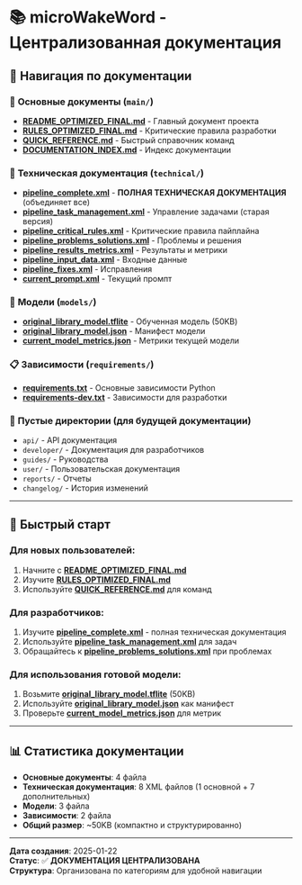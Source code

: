 # 📚 microWakeWord - Централизованная документация

## 🎯 Навигация по документации

### 📖 **Основные документы** (`main/`)
- **[README_OPTIMIZED_FINAL.md](main/README_OPTIMIZED_FINAL.md)** - Главный документ проекта
- **[RULES_OPTIMIZED_FINAL.md](main/RULES_OPTIMIZED_FINAL.md)** - Критические правила разработки
- **[QUICK_REFERENCE.md](main/QUICK_REFERENCE.md)** - Быстрый справочник команд
- **[DOCUMENTATION_INDEX.md](main/DOCUMENTATION_INDEX.md)** - Индекс документации

### 🔧 **Техническая документация** (`technical/`)
- **[pipeline_complete.xml](technical/pipeline_complete.xml)** - **ПОЛНАЯ ТЕХНИЧЕСКАЯ ДОКУМЕНТАЦИЯ** (объединяет все)
- **[pipeline_task_management.xml](technical/pipeline_task_management.xml)** - Управление задачами (старая версия)
- **[pipeline_critical_rules.xml](technical/pipeline_critical_rules.xml)** - Критические правила пайплайна
- **[pipeline_problems_solutions.xml](technical/pipeline_problems_solutions.xml)** - Проблемы и решения
- **[pipeline_results_metrics.xml](technical/pipeline_results_metrics.xml)** - Результаты и метрики
- **[pipeline_input_data.xml](technical/pipeline_input_data.xml)** - Входные данные
- **[pipeline_fixes.xml](technical/pipeline_fixes.xml)** - Исправления
- **[current_prompt.xml](technical/current_prompt.xml)** - Текущий промпт

### 🧠 **Модели** (`models/`)
- **[original_library_model.tflite](models/original_library_model.tflite)** - Обученная модель (50KB)
- **[original_library_model.json](models/original_library_model.json)** - Манифест модели
- **[current_model_metrics.json](models/current_model_metrics.json)** - Метрики текущей модели

### 📋 **Зависимости** (`requirements/`)
- **[requirements.txt](requirements/requirements.txt)** - Основные зависимости Python
- **[requirements-dev.txt](requirements/requirements-dev.txt)** - Зависимости для разработки

### 📁 **Пустые директории** (для будущей документации)
- `api/` - API документация
- `developer/` - Документация для разработчиков
- `guides/` - Руководства
- `user/` - Пользовательская документация
- `reports/` - Отчеты
- `changelog/` - История изменений

---

## 🚀 Быстрый старт

### Для новых пользователей:
1. Начните с **[README_OPTIMIZED_FINAL.md](main/README_OPTIMIZED_FINAL.md)**
2. Изучите **[RULES_OPTIMIZED_FINAL.md](main/RULES_OPTIMIZED_FINAL.md)**
3. Используйте **[QUICK_REFERENCE.md](main/QUICK_REFERENCE.md)** для команд

### Для разработчиков:
1. Изучите **[pipeline_complete.xml](technical/pipeline_complete.xml)** - полная техническая документация
2. Используйте **[pipeline_task_management.xml](technical/pipeline_task_management.xml)** для задач
3. Обращайтесь к **[pipeline_problems_solutions.xml](technical/pipeline_problems_solutions.xml)** при проблемах

### Для использования готовой модели:
1. Возьмите **[original_library_model.tflite](models/original_library_model.tflite)** (50KB)
2. Используйте **[original_library_model.json](models/original_library_model.json)** как манифест
3. Проверьте **[current_model_metrics.json](models/current_model_metrics.json)** для метрик

---

## 📊 Статистика документации

- **Основные документы**: 4 файла
- **Техническая документация**: 8 XML файлов (1 основной + 7 дополнительных)
- **Модели**: 3 файла
- **Зависимости**: 2 файла
- **Общий размер**: ~50KB (компактно и структурированно)

---

**Дата создания**: 2025-01-22  
**Статус**: ✅ **ДОКУМЕНТАЦИЯ ЦЕНТРАЛИЗОВАНА**  
**Структура**: Организована по категориям для удобной навигации